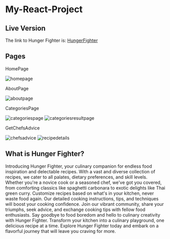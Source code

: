 # My-React-Project

## Live Version

The link to Hunger Fighter is: [HungerFighter](https://hunger-fighter.netlify.app/)

## Pages

HomePage

![homepage](https://github.com/enestacus/My-React-Project/assets/132651054/b7f781a6-8ffd-42c5-9613-e53c551f595f)


AboutPage

![aboutpage](https://github.com/enestacus/My-React-Project/assets/132651054/7f738fa1-98c4-4052-a3e9-4313eeb33c04)


CategoriesPage

![categoriespage](https://github.com/enestacus/My-React-Project/assets/132651054/e1f950b0-e2da-48a1-a4b3-c2e5b7a3a63c)
![categoriesresultpage](https://github.com/enestacus/My-React-Project/assets/132651054/21182899-1459-41b4-9dce-2ca564a12d95)


GetChefsAdvice

![chefsadvice](https://github.com/enestacus/My-React-Project/assets/132651054/8b76d57d-cf6c-4274-a78b-3f45eb66b5a3)
![recipedetails](https://github.com/enestacus/My-React-Project/assets/132651054/1575f9d1-b913-4cef-aaf5-15e59a2d6ce2)

## What is Hunger Fighter?

Introducing Hunger Fighter, your culinary companion for endless food inspiration and delectable recipes. With a vast and diverse collection of recipes, we cater to all palates, dietary preferences, and skill levels. Whether you're a novice cook or a seasoned chef, we've got you covered, from comforting classics like spaghetti carbonara to exotic delights like Thai green curry. Customize recipes based on what's in your kitchen, never waste food again. Our detailed cooking instructions, tips, and techniques will boost your cooking confidence. Join our vibrant community, share your triumphs, seek advice, and exchange cooking tips with fellow food enthusiasts. Say goodbye to food boredom and hello to culinary creativity with Hunger Fighter. Transform your kitchen into a culinary playground, one delicious recipe at a time. Explore Hunger Fighter today and embark on a flavorful journey that will leave you craving for more.

   
